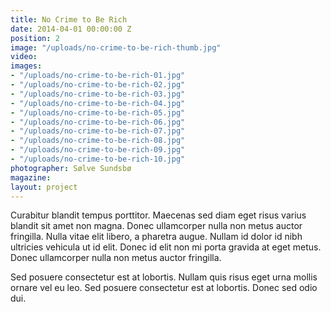 ```yaml
---
title: No Crime to Be Rich
date: 2014-04-01 00:00:00 Z
position: 2
image: "/uploads/no-crime-to-be-rich-thumb.jpg"
video: 
images:
- "/uploads/no-crime-to-be-rich-01.jpg"
- "/uploads/no-crime-to-be-rich-02.jpg"
- "/uploads/no-crime-to-be-rich-03.jpg"
- "/uploads/no-crime-to-be-rich-04.jpg"
- "/uploads/no-crime-to-be-rich-05.jpg"
- "/uploads/no-crime-to-be-rich-06.jpg"
- "/uploads/no-crime-to-be-rich-07.jpg"
- "/uploads/no-crime-to-be-rich-08.jpg"
- "/uploads/no-crime-to-be-rich-09.jpg"
- "/uploads/no-crime-to-be-rich-10.jpg"
photographer: Sølve Sundsbø
magazine: 
layout: project
---
```


Curabitur blandit tempus porttitor. Maecenas sed diam eget risus varius blandit sit amet non magna. Donec ullamcorper nulla non metus auctor fringilla. Nulla vitae elit libero, a pharetra augue. Nullam id dolor id nibh ultricies vehicula ut id elit. Donec id elit non mi porta gravida at eget metus. Donec ullamcorper nulla non metus auctor fringilla.

Sed posuere consectetur est at lobortis. Nullam quis risus eget urna mollis ornare vel eu leo. Sed posuere consectetur est at lobortis. Donec sed odio dui.